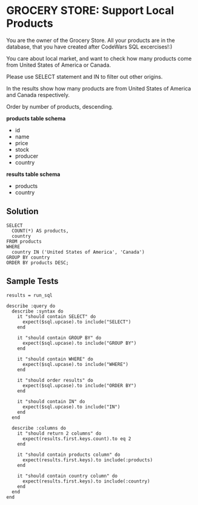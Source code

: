 # GROCERY STORE: Support Local Products

You are the owner of the Grocery Store. All your products are in the database, that you have created after CodeWars SQL excercises!:)

You care about local market, and want to check how many products come from United States of America or Canada.

Please use SELECT statement and IN to filter out other origins.

In the results show how many products are from United States of America and Canada respectively.

Order by number of products, descending.

**products table schema**
* id
* name
* price
* stock
* producer
* country

**results table schema**
* products
* country

## Solution
```
SELECT
  COUNT(*) AS products,
  country
FROM products
WHERE 
  country IN ('United States of America', 'Canada')
GROUP BY country
ORDER BY products DESC;
```

## Sample Tests
```
results = run_sql

describe :query do
  describe :syntax do
    it "should contain SELECT" do
      expect($sql.upcase).to include("SELECT")
    end
    
    it "should contain GROUP BY" do
      expect($sql.upcase).to include("GROUP BY")
    end
    
    it "should contain WHERE" do
      expect($sql.upcase).to include("WHERE")
    end
    
    it "should order results" do
      expect($sql.upcase).to include("ORDER BY")
    end
    
    it "should contain IN" do
      expect($sql.upcase).to include("IN")
    end
  end

  describe :columns do
    it "should return 2 columns" do
      expect(results.first.keys.count).to eq 2
    end
    
    it "should contain products column" do
      expect(results.first.keys).to include(:products)
    end
    
    it "should contain country column" do
      expect(results.first.keys).to include(:country)
    end
  end
end
```
